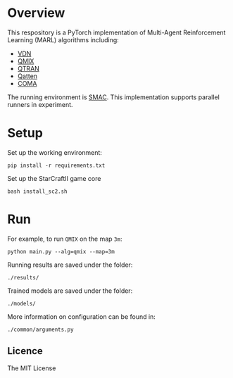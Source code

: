 # Overview

This respository is a PyTorch implementation of Multi-Agent Reinforcement Learning (MARL) algorithms including:
* [VDN](https://arxiv.org/abs/1706.05296)
* [QMIX](https://arxiv.org/abs/1803.11485)
* [QTRAN](https://arxiv.org/abs/1905.05408)
* [Qatten](https://arxiv.org/abs/2002.03939)
* [COMA](https://arxiv.org/abs/1705.08926)

The running environment is [SMAC](https://github.com/oxwhirl/smac). This implementation supports parallel runners in experiment.

# Setup

Set up the working environment:

```shell
pip install -r requirements.txt 
```

Set up the StarCraftII game core

```shell
bash install_sc2.sh  
```

# Run

For example, to run `QMIX` on the map `3m`:

```shell
python main.py --alg=qmix --map=3m
```

Running results are saved under the folder:

`./results/`

Trained models are saved under the folder:

`./models/`

More information on configuration can be found in:

`./common/arguments.py`

## Licence

The MIT License